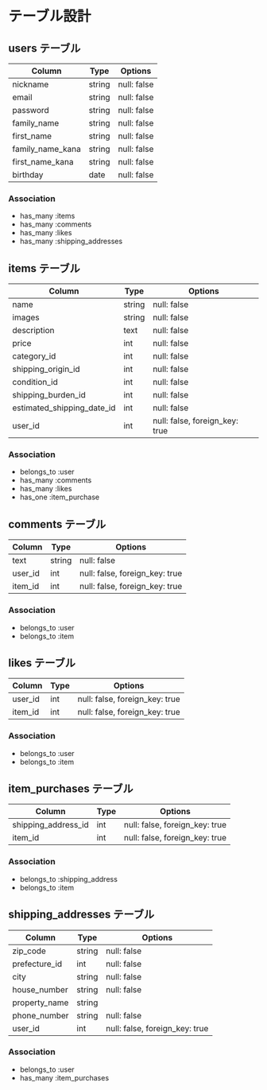 # テーブル設計

## users テーブル

| Column           | Type   | Options     |
| ---------------- | ------ | ----------- |
| nickname         | string | null: false |
| email            | string | null: false |
| password         | string | null: false |
| family_name      | string | null: false |
| first_name       | string | null: false |
| family_name_kana | string | null: false |
| first_name_kana  | string | null: false |
| birthday         | date   | null: false |

### Association

- has_many :items
- has_many :comments
- has_many :likes
- has_many :shipping_addresses

## items テーブル

| Column                     | Type    | Options                        |
| -------------------------- | ------- | ------------------------------ |
| name                       | string  | null: false                    |
| images                     | string  | null: false                    |
| description                | text    | null: false                    |
| price                      | int     | null: false                    |
| category_id                | int     | null: false                    |
| shipping_origin_id         | int     | null: false                    |
| condition_id               | int     | null: false                    |
| shipping_burden_id         | int     | null: false                    |
| estimated_shipping_date_id | int     | null: false                    |
| user_id                    | int     | null: false, foreign_key: true |

### Association

- belongs_to :user
- has_many :comments
- has_many :likes
- has_one :item_purchase

## comments テーブル

| Column  | Type      | Options                        |
| ------- | --------- | ------------------------------ |
| text    | string    | null: false                    |
| user_id | int       | null: false, foreign_key: true |
| item_id | int       | null: false, foreign_key: true |

### Association

- belongs_to :user
- belongs_to :item

## likes テーブル

| Column  | Type       | Options                        |
| ------- | ---------- | ------------------------------ |
| user_id | int        | null: false, foreign_key: true |
| item_id | int        | null: false, foreign_key: true |

### Association

- belongs_to :user
- belongs_to :item

## item_purchases テーブル

| Column              | Type       | Options                        |
| ------------------- | ---------- | ------------------------------ |
| shipping_address_id | int        | null: false, foreign_key: true |
| item_id             | int        | null: false, foreign_key: true |

### Association

- belongs_to :shipping_address
- belongs_to :item

## shipping_addresses テーブル

| Column        | Type       | Options                        |
| ------------- | ---------- | ------------------------------ |
| zip_code      | string     | null: false                    |
| prefecture_id | int        | null: false                    |
| city          | string     | null: false                    |
| house_number  | string     | null: false                    |
| property_name | string     |                                |
| phone_number  | string     | null: false                    |
| user_id       | int        | null: false, foreign_key: true |

### Association

- belongs_to :user
- has_many :item_purchases